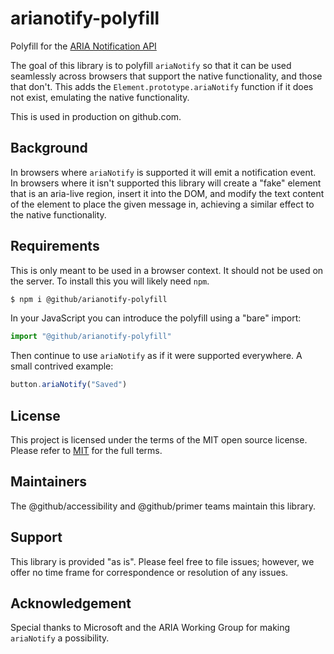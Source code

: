 # arianotify-polyfill

Polyfill for the [ARIA Notification API](https://github.com/WICG/accessible-notifications/blob/main/README.md)

The goal of this library is to polyfill `ariaNotify` so that it can be used seamlessly across browsers that support the native functionality, and those that don't. This adds the `Element.prototype.ariaNotify` function if it does not exist, emulating the native functionality.

This is used in production on github.com.

## Background 

In browsers where `ariaNotify` is supported it will emit a notification event. In browsers where it isn't supported this library will create a "fake" element that is an aria-live region, insert it into the DOM, and modify the text content of the element to place the given message in, achieving a similar effect to the native functionality.

## Requirements

This is only meant to be used in a browser context. It should not be used on the server. To install this you will likely need `npm`.

```sh
$ npm i @github/arianotify-polyfill
```

In your JavaScript you can introduce the polyfill using a "bare" import:

```js
import "@github/arianotify-polyfill"
```

Then continue to use `ariaNotify` as if it were supported everywhere. A small contrived example:

```js
button.ariaNotify("Saved")
```

## License 

This project is licensed under the terms of the MIT open source license. Please refer to [MIT](./LICENSE) for the full terms.

## Maintainers 

The @github/accessibility and @github/primer teams maintain this library.

## Support

This library is provided "as is". Please feel free to file issues; however, we offer no time frame for correspondence or resolution of any issues.

## Acknowledgement

Special thanks to Microsoft and the ARIA Working Group for making `ariaNotify` a possibility.
